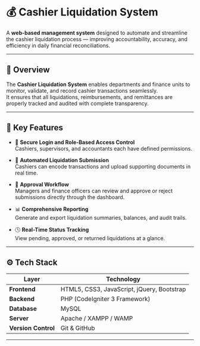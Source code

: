 # 💰 Cashier Liquidation System

A **web-based management system** designed to automate and streamline the cashier liquidation process — improving accountability, accuracy, and efficiency in daily financial reconciliations.

---
## 🚀 Overview

The **Cashier Liquidation System** enables departments and finance units to monitor, validate, and record cashier transactions seamlessly.  
It ensures that all liquidations, reimbursements, and remittances are properly tracked and audited with complete transparency.

---
## 🧩 Key Features

- 🔐 **Secure Login and Role-Based Access Control**  
  Cashiers, supervisors, and accountants each have defined permissions.

- 🧾 **Automated Liquidation Submission**  
  Cashiers can encode transactions and upload supporting documents in real time.

- 💼 **Approval Workflow**  
  Managers and finance officers can review and approve or reject submissions directly through the dashboard.

- 📊 **Comprehensive Reporting**  
  Generate and export liquidation summaries, balances, and audit trails.

- 🕓 **Real-Time Status Tracking**  
  View pending, approved, or returned liquidations at a glance.

---

## ⚙️ Tech Stack

| Layer | Technology |
|-------|-------------|
| **Frontend** | HTML5, CSS3, JavaScript, jQuery, Bootstrap |
| **Backend** | PHP (CodeIgniter 3 Framework) |
| **Database** | MySQL |
| **Server** | Apache / XAMPP / WAMP |
| **Version Control** | Git & GitHub |

---

